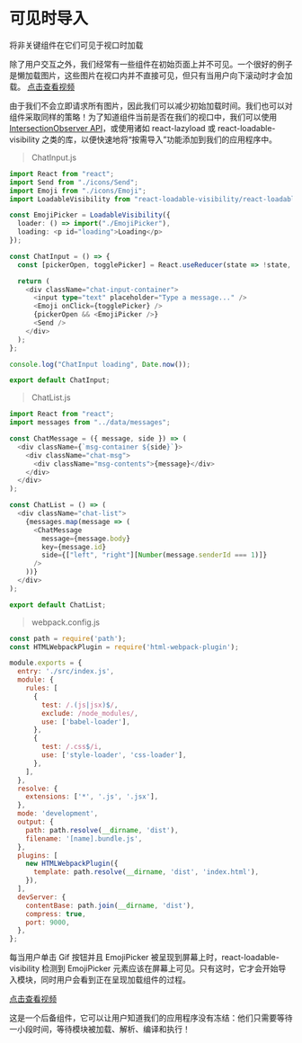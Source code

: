 # 可见时导入

将非关键组件在它们可见于视口时加载

除了用户交互之外，我们经常有一些组件在初始页面上并不可见。一个很好的例子是懒加载图片，这些图片在视口内并不直接可见，但只有当用户向下滚动时才会加载。
[点击查看视频](https://res.cloudinary.com/ddxwdqwkr/video/upload/f_auto/v1609244229/patterns.dev/pat5_r1bjcp.mp4)

由于我们不会立即请求所有图片，因此我们可以减少初始加载时间。我们也可以对组件采取同样的策略！为了知道组件当前是否在我们的视口中，我们可以使用[IntersectionObserver API](https://developer.mozilla.org/en-US/docs/Web/API/Intersection_Observer_API)，或使用诸如 react-lazyload 或 react-loadable-visibility 之类的库，以便快速地将“按需导入”功能添加到我们的应用程序中。

> ChatInput.js

```Typescript
import React from "react";
import Send from "./icons/Send";
import Emoji from "./icons/Emoji";
import LoadableVisibility from "react-loadable-visibility/react-loadable";

const EmojiPicker = LoadableVisibility({
  loader: () => import("./EmojiPicker"),
  loading: <p id="loading">Loading</p>
});

const ChatInput = () => {
  const [pickerOpen, togglePicker] = React.useReducer(state => !state, false);

  return (
    <div className="chat-input-container">
      <input type="text" placeholder="Type a message..." />
      <Emoji onClick={togglePicker} />
      {pickerOpen && <EmojiPicker />}
      <Send />
    </div>
  );
};

console.log("ChatInput loading", Date.now());

export default ChatInput;
```

> ChatList.js

```Typescript
import React from "react";
import messages from "../data/messages";

const ChatMessage = ({ message, side }) => (
  <div className={`msg-container ${side}`}>
    <div className="chat-msg">
      <div className="msg-contents">{message}</div>
    </div>
  </div>
);

const ChatList = () => (
  <div className="chat-list">
    {messages.map(message => (
      <ChatMessage
        message={message.body}
        key={message.id}
        side={["left", "right"][Number(message.senderId === 1)]}
      />
    ))}
  </div>
);

export default ChatList;
```

> webpack.config.js

```javascript
const path = require('path');
const HTMLWebpackPlugin = require('html-webpack-plugin');

module.exports = {
  entry: './src/index.js',
  module: {
    rules: [
      {
        test: /.(js|jsx)$/,
        exclude: /node_modules/,
        use: ['babel-loader'],
      },
      {
        test: /.css$/i,
        use: ['style-loader', 'css-loader'],
      },
    ],
  },
  resolve: {
    extensions: ['*', '.js', '.jsx'],
  },
  mode: 'development',
  output: {
    path: path.resolve(__dirname, 'dist'),
    filename: '[name].bundle.js',
  },
  plugins: [
    new HTMLWebpackPlugin({
      template: path.resolve(__dirname, 'dist', 'index.html'),
    }),
  ],
  devServer: {
    contentBase: path.join(__dirname, 'dist'),
    compress: true,
    port: 9000,
  },
};
```

每当用户单击 Gif 按钮并且 EmojiPicker 被呈现到屏幕上时，react-loadable-visibility 检测到 EmojiPicker 元素应该在屏幕上可见。只有这时，它才会开始导入模块，同时用户会看到正在呈现加载组件的过程。

[点击查看视频](https://res.cloudinary.com/ddxwdqwkr/video/upload/f_auto/v1609056516/patterns.dev/import-on-visibility.mp4)

这是一个后备组件，它可以让用户知道我们的应用程序没有冻结：他们只需要等待一小段时间，等待模块被加载、解析、编译和执行！
